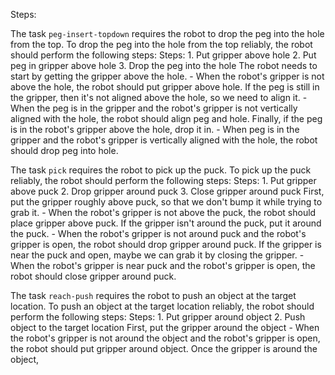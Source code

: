 
Steps:

The task `peg-insert-topdown` requires the robot to drop the peg into the hole from the top.
To drop the peg into the hole from the top reliably, the robot should perform the following steps:
    Steps:  1. Put gripper above hole  2. Put peg in gripper above hole  3. Drop the peg into the hole
    The robot needs to start by getting the gripper above the hole.
    - When the robot's gripper is not above the hole, the robot should put gripper above hole.
    If the peg is still in the gripper, then it's not aligned above the hole, so we need to align it.
    - When the peg is in the gripper and the robot's gripper is not vertically aligned with the hole, the robot should align peg and hole.
    Finally, if the peg is in the robot's gripper above the hole, drop it in.
    - When peg is in the gripper and the robot's gripper is vertically aligned with the hole, the robot should drop peg into hole.

The task `pick` requires the robot to pick up the puck.
To pick up the puck reliably, the robot should perform the following steps:
    Steps:  1. Put gripper above puck  2. Drop gripper around puck  3. Close gripper around puck
    First, put the gripper roughly above puck, so that we don't bump it while trying to grab it.
    - When the robot's gripper is not above the puck, the robot should place gripper above puck.
    If the gripper isn't around the puck, put it around the puck.
    - When the robot's gripper is not around puck and the robot's gripper is open, the robot should drop gripper around puck.
    If the gripper is near the puck and open, maybe we can grab it by closing the gripper.
    - When the robot's gripper is near puck and the robot's gripper is open, the robot should close gripper around puck.

The task `reach-push` requires the robot to push an object at the target location.
To push an object at the target location reliably, the robot should perform the following steps:
    Steps:  1. Put gripper around object  2. Push object to the target location
    First, put the gripper around the object
    - When the robot's gripper is not around the object and the robot's gripper is open, the robot should put gripper around object.
    Once the gripper is around the object,